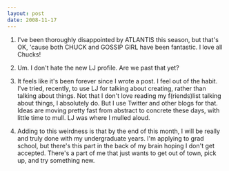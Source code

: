 ```yaml
---
layout: post
date: 2008-11-17
--- 
```


1. I've been thoroughly disappointed by ATLANTIS this season, but that's OK, 'cause both CHUCK and GOSSIP GIRL have been fantastic. I love all Chucks! 

2. Um. I don't hate the new LJ profile. Are we past that yet? 

4. It feels like it's been forever since I wrote a post. I feel out of the habit. I've tried, recently, to use LJ for talking about creating, rather than talking about things. Not that I don't love reading my f(riends)list talking about things, I absolutely do. But I use Twitter and other blogs for that. Ideas are moving pretty fast from abstract to concrete these days, with little time to mull. LJ was where I mulled aloud. 

5. Adding to this weirdness is that by the end of this month, I will be really and truly done with my undergraduate years. I'm applying to grad school, but there's this part in the back of my brain hoping I don't get accepted. There's a part of me that just wants to get out of town, pick up, and try something new.

